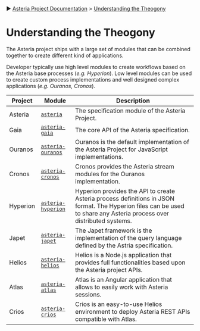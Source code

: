 :arrow_forward: [Asteria Project Documentation](https://github.com/asteria-project/asteria/blob/master/documentation/asteria-documentation.md) > [Understanding the Theogony](https://github.com/asteria-project/asteria/blob/master/documentation/understanding-the-theogony.md)

# Understanding the Theogony

The Asteria project ships with a large set of modules that can be combined together to create different kind of applications.

Developer typically use high level modules to create workflows based on the Asteria base processes (_e.g. Hyperion_). Low level modules can be used to create custom process implementations and well designed complex applications (_e.g. Ouranos, Cronos_).

| Project | Module | Description |
| ------- | ------ | ----------- |
| Asteria | [`asteria`](https://github.com/asteria-project/asteria) | The specification module of the Asteria Project. |
| Gaia | [`asteria-gaia`](https://github.com/asteria-project/asteria-gaia) | The core API of the Asteria specification. |
| Ouranos | [`asteria-ouranos`](https://github.com/asteria-project/asteria-ouranos) | Ouranos is the default implementation of the Asteria Project for JavaScript implementations. |
| Cronos | [`asteria-cronos`](https://github.com/asteria-project/asteria-cronos) | Cronos provides the Asteria stream modules for the Ouranos implementation. |
| Hyperion | [`asteria-hyperion`](https://github.com/asteria-project/asteria-hyperion) | Hyperion provides the API to create Asteria process definitions in JSON format. The Hyperion files can be used to share any Asteria process over distributed systems. |
| Japet | [`asteria-japet`](https://github.com/asteria-project/asteria-japet) | The Japet framework is the implementation of the query language defined by the Astria specification. |
| Helios | [`asteria-helios`](https://github.com/asteria-project/asteria-helios) | Helios is a Node.js application that provides full functionalities based upon the Asteria project APIs. |
| Atlas | [`asteria-atlas`](https://github.com/asteria-project/asteria-atlas) | Atlas is an Angular application that allows to easily work with Asteria sessions. |
| Crios | [`asteria-crios`](https://github.com/asteria-project/asteria-crios) | Crios is an easy-to-use Helios environment to deploy Asteria REST APIs compatible with Atlas. |
